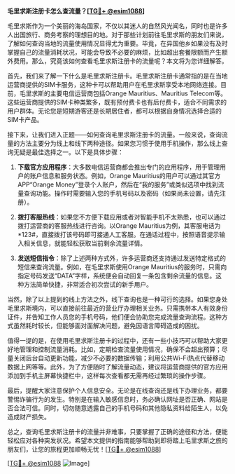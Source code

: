 **毛里求斯注册卡怎么查流量？[[TG💪+ @esim1088](https://t.me/s/esim1088)]**

毛里求斯作为一个美丽的海岛国家，不仅以其迷人的自然风光闻名，同时也是许多人出国旅行、商务考察的理想目的地。对于那些计划前往毛里求斯的朋友们来说，了解如何查询当地的流量使用情况显得尤为重要。毕竟，在异国他乡如果没有及时掌握自己的流量消耗状况，可能会导致不必要的麻烦，比如超出套餐限额而产生额外费用。那么，究竟该如何查看毛里求斯注册卡的流量呢？本文将为您详细解答。

首先，我们来了解一下什么是毛里求斯注册卡。毛里求斯注册卡通常指的是在当地运营商提供的SIM卡服务，这种卡可以帮助用户在毛里求斯享受本地网络连接。目前，毛里求斯的主要电信运营商包括Orange Mauritius、Mauritius Telecom等。这些运营商提供的SIM卡种类繁多，既有预付费卡也有后付费卡，适合不同需求的用户群体。无论您是短期游客还是长期居住者，都可以根据自身情况选择合适的SIM卡产品。

接下来，让我们进入正题——如何查询毛里求斯注册卡的流量。一般来说，查询流量的方法主要分为线上和线下两种途径。如果您习惯于使用手机操作，那么线上查询无疑是最佳选择之一。以下是具体步骤：

1. **下载官方应用程序**：大多数电信运营商都会推出专门的应用程序，用于管理用户的账户信息和服务状态。例如，Orange Mauritius的用户可以通过其官方APP“Orange Money”登录个人账户，然后在“我的服务”或类似选项中找到流量查询功能。操作时需要输入您的手机号码以及密码（如果尚未设置，请先注册）。
   
2. **拨打客服热线**：如果您不方便下载应用或者对智能手机不太熟悉，也可以通过拨打运营商的客服热线进行咨询。以Orange Mauritius为例，其客服电话为*123#，直接拨打该号码即可接通人工客服。在通话过程中，按照语音提示输入相关信息，就能轻松获取当前剩余流量详情。

3. **发送短信指令**：除了上述两种方式外，许多运营商还支持通过发送特定格式的短信来查询流量。例如，在毛里求斯使用Orange Mauritius的服务时，只需向指定号码发送“DATA”字样，系统便会自动回复一条包含剩余流量的信息。这种方法简单快捷，非常适合初次尝试的新手用户。

当然，除了以上提到的线上方法之外，线下查询也是一种可行的选择。如果您身处毛里求斯境内，可以直接前往最近的营业厅办理相关业务。只需携带本人有效身份证件，并告知工作人员您的手机号码，他们便会协助您完成流量查询流程。这种方式虽然耗时较长，但能够面对面解决问题，避免因语言障碍造成的困扰。

值得一提的是，在使用毛里求斯注册卡的过程中，还有一些小技巧可以帮助大家更好地管理和控制流量消耗。比如，定期检查流量使用情况，确保不会超出预算；尽量关闭后台自动更新功能，减少不必要的数据传输；利用公共Wi-Fi热点代替移动数据上网等等。此外，为了方便随时了解流量动态，建议将运营商提供的官方应用添加到手机主屏幕快捷栏中，这样每次查看都无需再经过繁琐的操作步骤。

最后，提醒大家注意保护个人信息安全。无论是在线查询还是线下办理业务，都要警惕诈骗行为的发生。特别是在输入敏感信息时，务必确认网址是否正确、网站是否合法可信。同时，切勿随意透露自己的手机号码和其他隐私资料给陌生人，以免造成财产损失。

总之，查询毛里求斯注册卡的流量并非难事，只要掌握了正确的途径和方法，便能轻松应对各种突发状况。希望本文提供的指南能够帮助到即将踏上毛里求斯之旅的朋友们，让您的旅程更加顺畅无忧！[[TG💪+ @esim1088](https://t.me/s/esim1088)]

[[TG💪+ @esim1088](https://t.me/s/esim1088) ![Image](https://i.postimg.cc/4NQfJmqS/Snipaste-2025-05-13-00-14-12.png)]